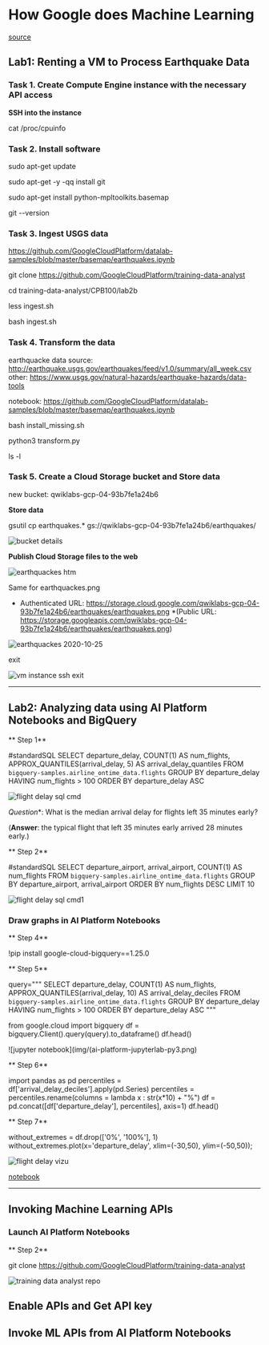 # How Google does Machine Learning

[source](https://googlecoursera.qwiklabs.com/focuses/12009710?parent=lti_session)


## Lab1: Renting a VM to Process Earthquake Data

### Task 1. Create Compute Engine instance with the necessary API access

**SSH into the instance**

cat /proc/cpuinfo


### Task 2. Install software

sudo apt-get update

sudo apt-get -y -qq install git

sudo apt-get install python-mpltoolkits.basemap

git --version


### Task 3. Ingest USGS data
https://github.com/GoogleCloudPlatform/datalab-samples/blob/master/basemap/earthquakes.ipynb


git clone https://github.com/GoogleCloudPlatform/training-data-analyst

cd training-data-analyst/CPB100/lab2b

less ingest.sh

bash ingest.sh


### Task 4. Transform the data

earthquacke data source: http://earthquake.usgs.gov/earthquakes/feed/v1.0/summary/all_week.csv
other: https://www.usgs.gov/natural-hazards/earthquake-hazards/data-tools

notebook: https://github.com/GoogleCloudPlatform/datalab-samples/blob/master/basemap/earthquakes.ipynb


bash install_missing.sh

python3 transform.py

ls -l


### Task 5. Create a Cloud Storage bucket and Store data

new bucket: qwiklabs-gcp-04-93b7fe1a24b6


**Store data**

gsutil cp earthquakes.* gs://qwiklabs-gcp-04-93b7fe1a24b6/earthquakes/

![bucket details](img/gcp-bucket-details.png)


**Publish Cloud Storage files to the web**

![earthquackes htm](img/earthquakes-htm_alluser-public-access.png)


Same for earthquackes.png
* Authenticated URL: https://storage.cloud.google.com/qwiklabs-gcp-04-93b7fe1a24b6/earthquakes/earthquakes.png
*(Public URL: https://storage.googleapis.com/qwiklabs-gcp-04-93b7fe1a24b6/earthquakes/earthquakes.png)

![earthquackes 2020-10-25](img/earthquakes_2020-10-18_2020-10-25.png)

exit

![vm instance ssh exit](img/vm-instance1-ssh-exit.png)


***


## Lab2: Analyzing data using AI Platform Notebooks and BigQuery


** Step 1**

#standardSQL
SELECT
  departure_delay,
  COUNT(1) AS num_flights,
  APPROX_QUANTILES(arrival_delay, 5) AS arrival_delay_quantiles
FROM
  `bigquery-samples.airline_ontime_data.flights`
GROUP BY
  departure_delay
HAVING
  num_flights > 100
ORDER BY
  departure_delay ASC

![flight delay sql cmd](img/bigquery-flightdelay-sql-cmd.png)

*Question**: What is the median arrival delay for flights left 35 minutes early?

(**Answer**: the typical flight that left 35 minutes early arrived 28 minutes early.)  


** Step 2**

#standardSQL
SELECT
  departure_airport,
  arrival_airport,
  COUNT(1) AS num_flights
FROM
  `bigquery-samples.airline_ontime_data.flights`
GROUP BY
  departure_airport,
  arrival_airport
ORDER BY
  num_flights DESC
LIMIT
  10

  
![flight delay sql cmd1](img/bigquery-flightdelay-sql-cmd1.png)



### Draw graphs in AI Platform Notebooks


** Step 4**

!pip install google-cloud-bigquery==1.25.0

** Step 5**

query="""
SELECT
  departure_delay,
  COUNT(1) AS num_flights,
  APPROX_QUANTILES(arrival_delay, 10) AS arrival_delay_deciles
FROM
  `bigquery-samples.airline_ontime_data.flights`
GROUP BY
  departure_delay
HAVING
  num_flights > 100
ORDER BY
  departure_delay ASC
"""

from google.cloud import bigquery
df = bigquery.Client().query(query).to_dataframe()
df.head()

![jupyter notebook](img/(ai-platform-jupyterlab-py3.png)


** Step 6**

import pandas as pd
percentiles = df['arrival_delay_deciles'].apply(pd.Series)
percentiles = percentiles.rename(columns = lambda x : str(x*10) + "%")
df = pd.concat([df['departure_delay'], percentiles], axis=1)
df.head()


** Step 7**

without_extremes = df.drop(['0%', '100%'], 1)
without_extremes.plot(x='departure_delay', xlim=(-30,50), ylim=(-50,50));

![flight delay vizu](img/ai-platform-jupyterlab-py3_flight-delay.png)

[notebook ](https://66456ff1502ca725-dot-us-central1.notebooks.googleusercontent.com/lab?authuser=0)


***


## Invoking Machine Learning APIs

### Launch AI Platform Notebooks

** Step 2**

git clone https://github.com/GoogleCloudPlatform/training-data-analyst

![training data analyst repo](img/training-data-analyst-repo.png)


## Enable APIs and Get API key


## Invoke ML APIs from AI Platform Notebooks



